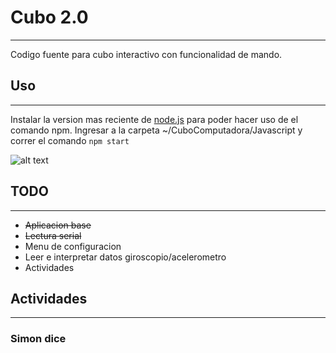 # Cubo 2.0
---
Codigo fuente para cubo interactivo con funcionalidad de mando.

## Uso
---
Instalar la version mas reciente de [node.js](https://nodejs.org/en/download/) para poder hacer uso de el comando npm. Ingresar a la carpeta ~/CuboComputadora/Javascript y correr el comando ``` npm start ```

![alt text](https://github.com/Quak1/Cubo/tree/master/CuboComputadora/Javascript/img/screen.png)


## TODO
---
* ~~Aplicacion base~~
* ~~Lectura serial~~
* Menu de configuracion
* Leer e interpretar datos giroscopio/acelerometro
* Actividades

## Actividades
---
### Simon dice